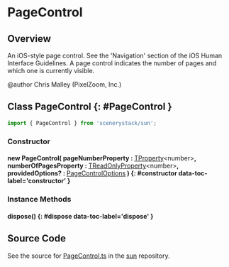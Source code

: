 # PageControl

## Overview

An iOS-style page control. See the 'Navigation' section of the iOS Human Interface Guidelines.
A page control indicates the number of pages and which one is currently visible.

@author Chris Malley (PixelZoom, Inc.)

## Class PageControl {: #PageControl }


```js
import { PageControl } from 'scenerystack/sun';
```
### Constructor

#### new PageControl( pageNumberProperty : <span style="font-weight: 400;">[TProperty](../axon/TProperty.md)&lt;<span style="color: hsla(calc(var(--md-hue) + 180deg),80%,40%,1);">number</span>&gt;</span>, numberOfPagesProperty : <span style="font-weight: 400;">[TReadOnlyProperty](../axon/TReadOnlyProperty.md)&lt;<span style="color: hsla(calc(var(--md-hue) + 180deg),80%,40%,1);">number</span>&gt;</span>, providedOptions? : <span style="font-weight: 400;">[PageControlOptions](../sun/PageControl.md#PageControlOptions)</span> ) {: #constructor data-toc-label='constructor' }

### Instance Methods

#### dispose() {: #dispose data-toc-label='dispose' }



## Source Code

See the source for [PageControl.ts](https://github.com/phetsims/sun/blob/main/js/PageControl.ts) in the [sun](https://github.com/phetsims/sun) repository.

